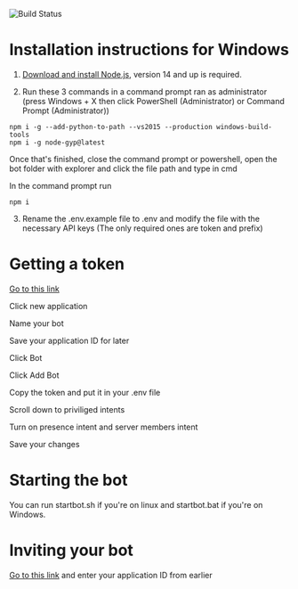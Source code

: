 ![Build Status](https://github.com/william5553/triv/workflows/lint/badge.svg?branch=discord.js-12)
# Installation instructions for Windows
1. [Download and install Node.js](https://nodejs.org/en/), version 14 and up is required.

2. Run these 3 commands in a command prompt ran as administrator (press Windows + X then click PowerShell (Administrator) or Command Prompt (Administrator))
```shell
npm i -g --add-python-to-path --vs2015 --production windows-build-tools
npm i -g node-gyp@latest
```

Once that's finished, close the command prompt or powershell, open the bot folder with explorer and click the file path and type in cmd

In the command prompt run
```shell
npm i
```

3. Rename the .env.example file to .env and modify the file with the necessary API keys (The only required ones are token and prefix)

# Getting a token

[Go to this link](https://discord.com/developers/applications)

Click new application

Name your bot

Save your application ID for later

Click Bot

Click Add Bot

Copy the token and put it in your .env file

Scroll down to priviliged intents

Turn on presence intent and server members intent

Save your changes

# Starting the bot
You can run startbot.sh if you're on linux and startbot.bat if you're on Windows.

# Inviting your bot
[Go to this link](https://discordapi.com/permissions.html#8589934591) and enter your application ID from earlier
